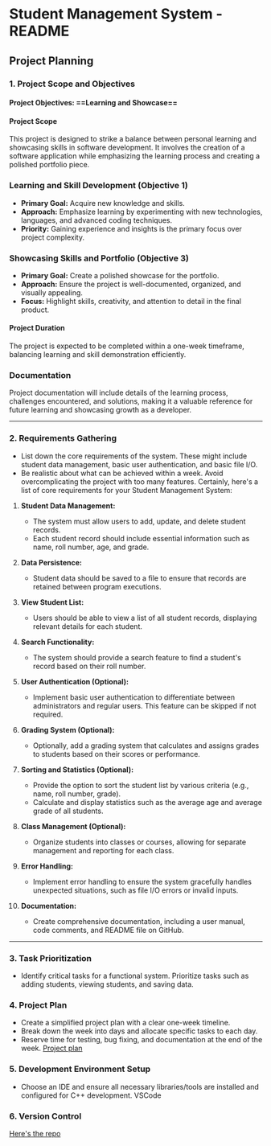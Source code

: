 # Student Management System - README
  
## Project Planning
### 1. Project Scope and Objectives

#### Project Objectives: ==Learning and Showcase==

#### Project Scope

This project is designed to strike a balance between personal learning and showcasing skills in software development. It involves the creation of a software application while emphasizing the learning process and creating a polished portfolio piece.


### Learning and Skill Development (Objective 1)

- **Primary Goal:** Acquire new knowledge and skills.
- **Approach:** Emphasize learning by experimenting with new technologies, languages, and advanced coding techniques.
- **Priority:** Gaining experience and insights is the primary focus over project complexity.

### Showcasing Skills and Portfolio (Objective 3)

- **Primary Goal:** Create a polished showcase for the portfolio.
- **Approach:** Ensure the project is well-documented, organized, and visually appealing.
- **Focus:** Highlight skills, creativity, and attention to detail in the final product.

#### Project Duration

The project is expected to be completed within a one-week timeframe, balancing learning and skill demonstration efficiently.

### Documentation

Project documentation will include details of the learning process, challenges encountered, and solutions, making it a valuable reference for future learning and showcasing growth as a developer.

---


### 2. Requirements Gathering
- List down the core requirements of the system. These might include student data management, basic user authentication, and basic file I/O.
- Be realistic about what can be achieved within a week. Avoid overcomplicating the project with too many features.
    Certainly, here's a list of core requirements for your Student Management System:

1. **Student Data Management:**
   - The system must allow users to add, update, and delete student records.
   - Each student record should include essential information such as name, roll number, age, and grade.

2. **Data Persistence:**
   - Student data should be saved to a file to ensure that records are retained between program executions.

3. **View Student List:**
   - Users should be able to view a list of all student records, displaying relevant details for each student.

4. **Search Functionality:**
   - The system should provide a search feature to find a student's record based on their roll number.

5. **User Authentication (Optional):**
   - Implement basic user authentication to differentiate between administrators and regular users. This feature can be skipped if not required.

6. **Grading System (Optional):**
   - Optionally, add a grading system that calculates and assigns grades to students based on their scores or performance.

7. **Sorting and Statistics (Optional):**
   - Provide the option to sort the student list by various criteria (e.g., name, roll number, grade).
   - Calculate and display statistics such as the average age and average grade of all students.

8. **Class Management (Optional):**
   - Organize students into classes or courses, allowing for separate management and reporting for each class.

9. **Error Handling:**
   - Implement error handling to ensure the system gracefully handles unexpected situations, such as file I/O errors or invalid inputs.

10. **Documentation:**
    - Create comprehensive documentation, including a user manual, code comments, and README file on GitHub.

---

### 3. Task Prioritization
- Identify critical tasks for a functional system. Prioritize tasks such as adding students, viewing students, and saving data.

### 4. Project Plan
- Create a simplified project plan with a clear one-week timeline.
- Break down the week into days and allocate specific tasks to each day.
- Reserve time for testing, bug fixing, and documentation at the end of the week.
    [Project plan](Project_plan.md)

### 5. Development Environment Setup
- Choose an IDE and ensure all necessary libraries/tools are installed and configured for C++ development.
    VSCode
### 6. Version Control
[Here's the repo](https://github.com/jsjg-8/SMS)


